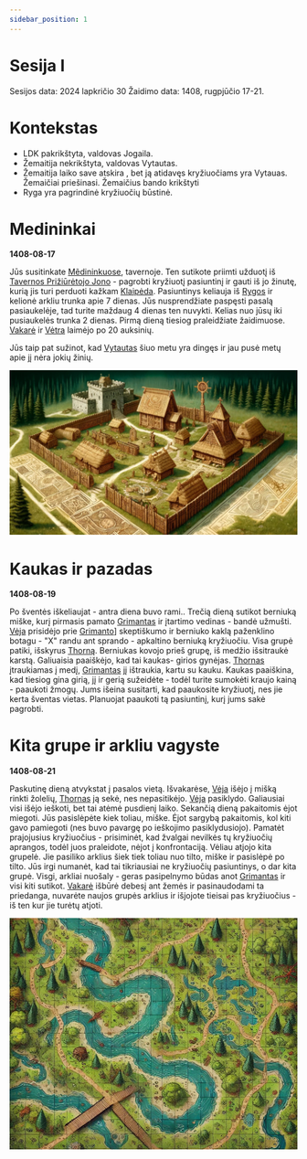 ```yaml
---
sidebar_position: 1
---
```


# Sesija I

Sesijos data: 2024 lapkričio 30
Žaidimo data: 1408, rugpjūčio 17-21.

# Kontekstas

- LDK pakrikštyta, valdovas Jogaila.
- Žemaitija nekrikštyta, valdovas Vytautas.
- Žemaitija laiko save atskira , bet ją atidavęs kryžiuočiams yra Vytauas. Žemaičiai priešinasi. Žemaičius bando krikštyti
- Ryga yra pagrindinė kryžiuočių būstinė.

# Medininkai
**1408-08-17**

Jūs susitinkate [Mẽdininkuose](../locations/Medininkai), tavernoje. Ten sutikote priimti užduotį iš [Tavernos Prižiūrėtojo Jono](../characters/Tavernos-Priziuretojas-Jonas) - pagrobti kryžiuotį pasiuntinį ir gauti iš jo žinutę, kurią jis turi perduoti kažkam [Klaipėda](../locations/Klaipėda). Pasiuntinys keliauja iš [Rygos](../locations/Ryga) ir kelionė arkliu trunka apie 7 dienas. Jūs nusprendžiate paspęsti pasalą pasiaukelėje, tad turite maždaug 4 dienas ten nuvykti. Kelias nuo jūsų iki pusiaukelės trunka 2 dienas. Pirmą dieną tiesiog praleidžiate žaidimuose.  [Vakarė](../group/Vakarė) ir [Vėtra](../group/Vėtra) laimėjo po 20 auksinių. 

Jūs taip pat sužinot, kad [Vytautas](../characters/Vytautas) šiuo metu yra dingęs ir jau pusė metų apie jį nėra jokių žinių. 

![](img/Medininkai.jpg)

# Kaukas ir pazadas
**1408-08-19**

Po šventės iškeliaujat - antra diena buvo rami..
Trečią dieną sutikot berniuką miške, kurį pirmasis pamato [Grimantas](../group/Grimantas-StoneFist) ir įtartimo vedinas - bandė užmušti. [Vėja](../group/Vėja-Laumė-Vilkė) prisidėjo prie [Grimanto](../group/Grimantas-StoneFist)] skeptiškumo ir berniuko kaklą paženklino botagu - "X" randu ant sprando - apkaltino berniuką kryžiuočiu. Visa grupė patiki, išskyrus [Thorną](../group/Thorn-Shagar). Berniukas kovojo prieš grupę, iš medžio išsitraukė karstą. Galiuaisia paaiškėjo, kad tai kaukas- girios gynėjas. [Thornas](../group/Thorn-Shagar) įtraukiamas į medį, [Grimantas](../group/Grimantas-StoneFist) jį ištraukia, kartu su kauku. Kaukas paaiškina, kad tiesiog gina girią, jį ir gerią sužeidėte - todėl turite sumokėti kraujo kainą - paaukoti žmogų. Jums išeina susitarti, kad paaukosite kryžiuotį, nes jie kerta šventas vietas. Planuojat paaukoti tą pasiuntinį, kurį jums sakė pagrobti.

# Kita grupe ir arkliu vagyste
**1408-08-21**

Paskutinę dieną atvykstat į pasalos vietą. Išvakarėse, [Vėja](../group/Veja-Laumė-Vilkė) išėjo į mišką rinkti žolelių, [Thornas](../group/Thorn-Shagar) ją sekė, nes nepasitikėjo. [Vėja](../group/Veja-Laumė-Vilkė) pasiklydo. Galiausiai visi išėjo ieškoti, bet tai atėmė pusdienį laiko. Sekančią dieną pakaitomis ėjot miegoti. Jūs pasislėpėte kiek toliau, miške. Ėjot sargybą pakaitomis, kol kiti gavo pamiegoti (nes buvo pavargę po ieškojimo pasiklydusiojo). Pamatėt prajojusius kryžiuočius - prisiminėt, kad žvalgai nevilkės tų kryžiuočių aprangos, todėl juos praleidote, nėjot į konfrontaciją. Vėliau atjojo kita grupelė. Jie pasiliko arklius šiek tiek toliau nuo tilto, miške ir pasislėpė po tilto. Jūs irgi numanėt, kad tai tikriausiai ne kryžiuočių pasiuntinys, o dar kita grupė. Visgi, arkliai nuošaly - geras pasipelnymo būdas anot [Grimantas](../group/Grimantas-StoneFist) ir visi kiti sutikot. [Vakarė](../group/Vakarė) išbūrė debesį ant žemės ir pasinaudodami ta priedanga, nuvarėte naujos grupės arklius ir išjojote tieisai pas kryžiuočius - iš ten kur jie turėtų atjoti.
 
![](img/Riverroad.jpg)